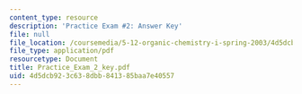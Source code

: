 ```yaml
---
content_type: resource
description: 'Practice Exam #2: Answer Key'
file: null
file_location: /coursemedia/5-12-organic-chemistry-i-spring-2003/4d5dcb923c638dbb841385baa7e40557_Practice_Exam_2_key.pdf
file_type: application/pdf
resourcetype: Document
title: Practice_Exam_2_key.pdf
uid: 4d5dcb92-3c63-8dbb-8413-85baa7e40557
---
```

